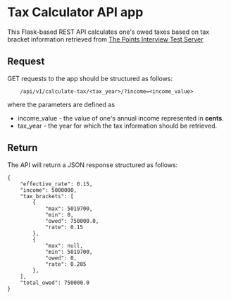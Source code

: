 # Tax Calculator API app

This Flask-based REST API calculates one's owed taxes based on tax bracket information retrieved from [The Points Interview Test Server](https://github.com/Points/interview-test-server/)

## Request

GET requests to the app should be structured as follows:

```
	/api/v1/calculate-tax/<tax_year>/?income=<income_value>
```

where the parameters are defined as

- income_value - the value of one's annual income represented in __cents__.
- tax_year - the year for which the tax information should be retrieved.



## Return

The API will return a JSON response structured as follows:

```
{
	"effective_rate": 0.15,
    "income": 5000000,
    "tax_brackets": [
        {
            "max": 5019700,
            "min": 0,
            "owed": 750000.0,
            "rate": 0.15
        },
        {
            "max": null,
            "min": 5019700,
            "owed": 0,
            "rate": 0.205
        },
    ],
    "total_owed": 750000.0
}
```